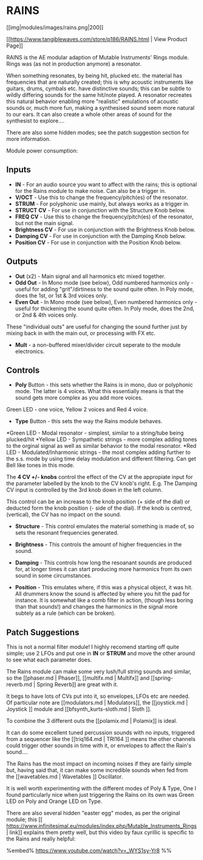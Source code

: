 # RAINS
[[img|modules/images/rains.png|200]]

[[https://www.tangiblewaves.com/store/p186/RAINS.html | View Product Page]]

RAINS is the AE modular adaption of Mutable Instruments' Rings module. Rings was (as not in production anymore) a resonator.

When something resonates, by being hit, plucked etc. the material has frequencies that are naturally created; this is why acoustic instruments like guitars, drums, cymbals etc. have distinctive sounds; this can be subtle to wildly differing sounds for the same hit/note played.  A resonator recreates this natural behavior enabling more "realistic" emulations of acoustic sounds or, much more fun, making a synthesised sound seem more natural to our ears. It can also create a whole other areas of sound for the synthesist to explore....

There are also some hidden modes; see the patch suggestion section for more information.


Module power consumption: 

## Inputs

* **IN** - For an audio source you want to affect with the rains; this is optional for the Rains module to make noise. Can also be a trigger in.
* **V/OCT** - Use this to change the frequency/pitch(es) of the resonator.
* **STRUM** -  For polyphonic use mainly, but always works as a trigger in.
* **STRUCT CV** - For use in conjunction with the Structure Knob below.
* **FREQ CV** - Use this to change the frequency/pitch(es) of the resonator, but not the main signal.
* **Brightness CV** - For use in conjunction with the Brightness Knob below.
* **Damping CV** - For use in conjunction with the Damping Knob below.
* **Position CV** - For use in conjunction with the Position Knob below.

## Outputs

* **Out** (x2) - Main signal and all harmonics etc mixed together.
* **Odd Out** - In Mono mode (see below), Odd numbered harmonics only - useful for adding "grit"/dirtiness to the sound quite often. In Poly mode, does the 1st, or 1st & 3rd voices only.
* **Even Out** - In Mono mode (see below), Even numbered harmonics only - useful for thickening the sound quite often. In Poly mode, does the 2nd, or 2nd & 4th voices only.

These "individual outs" are useful for changing the sound further just by mixing back in with the main out, or processing with FX etc. 

* **Mult** - a non-buffered mixer/divider circuit seperate to the module electronics.

## Controls

* **Poly** Button - this sets whether the Rains is in mono, duo or polyphonic mode. The latter is 4 voices. What this essentially means is that the sound gets more complex as you add more voices. 

Green LED - one voice, Yellow 2 voices and Red 4 voice.

* **Type** Button - this sets the way the Rains module behaves.

*Green LED - Modal resonator - simplest, similar to a string/tube being plucked/hit 
*Yellow LED - Sympathetic strings - more complex adding tones to the orginal signal as well as similar behavior to the modal resonator.
*Red LED - Modulated/Inharmonic strings - the most complex adding further to the s.s. mode by using time delay modulation and different filtering.  Can get Bell like tones in this mode.


The **4 CV +/- knobs** control the effect of the CV at the appropiate input for the parameter labelled by the knob to the CV knob's right.  E.g. The Damping CV input is controlled by the 3rd knob down in the left column.

This control can be an increase to the knob position (+ side of the dial) or deducted form the knob position (- side of the dial). If the knob is centred, (vertical), the CV has no impact on the sound. 

* **Structure** - This control emulates the material something is made of, so sets the resonant frequencies generated.

* **Brightness** - This controls the amount of higher frequencies in the sound.

* **Damping** - This controls how long the resoanant sounds are produced for, at longer times it can start producing more harmonics from its own sound in some circumstances.

* **Position** -  This emulates where, if this was a physical object, it was hit. All drummers know the sound is affected by where you hit the pad for instance.  It is somewhat like a comb filter in action, (though less boring than that sounds!) and changes the harmonics in the signal more subtely as a rule (which can be broken).


## Patch Suggestions

This is not a normal filter module!  I highly recomend starting off quite simple; use 2 LFOs and put one in **IN** or **STRUM** and move the other around to see what each parameter does. 

The Rains module can make some very lush/full string sounds and similar, so the [[phaser.md | Phaser]], [[multifx.md | Multifx]] and [[spring-reverb.md | Spring Reverb]] are great with it. 

It begs to have lots of CVs put into it, so envelopes, LFOs etc are needed. Of particular note are [[modulators.md | Modulators]], the [[joystick.md | Joystick ]] module and [[bfsynth_kurts-sloth.md | Sloth ]].

To combine the 3 different outs the [[polamix.md | Polamix]] is ideal.

It can do some excellent tuned percussion sounds with no inputs, triggered from a sequencer like the [[triq164.md | TRI164 ]] means the other channels could trigger other sounds in time with it, or envelopes to affect the Rain's sound.... 

The Rains has the most impact on incoming noises if they are fairly simple but, having said that, it can make some incredible sounds when fed from the [[wavetables.md | Wavetables ]] Oscillator. 

It is well worth experimenting with the different modes of Poly & Type, One I found particularly nice when just triggering the Rains on its own was Green LED on Poly and Orange LED on Type.

There are also several hidden "easter egg" modes, as per the original module; this  [[ https://www.infinitesimal.eu/modules/index.php/Mutable_Instruments_Rings | link]] explains them pretty well, but this video by    faux cyrillic is specific to the Rains and really helpful:

%embed% https://www.youtube.com/watch?v=_WYS1sy-Yr8 %%
